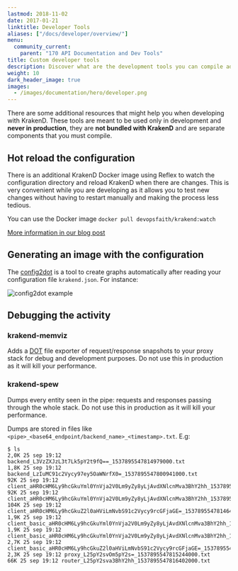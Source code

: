 ```yaml
---
lastmod: 2018-11-02
date: 2017-01-21
linktitle: Developer Tools
aliases: ["/docs/developer/overview/"]
menu:
  community_current:
    parent: "170 API Documentation and Dev Tools"
title: Custom developer tools
description: Discover what are the development tools you can compile additionally to work with KrakenD Open Source edition. These tools are not bundled by default with KrakenD.
weight: 10
dark_header_image: true
images:
  - /images/documentation/hero/developer.png
---
```


There are some additional resources that might help you when developing with KrakenD. These tools are meant to be used only in development and **never in production**, they are **not bundled with KrakenD** and are separate components that you must compile.

## Hot reload the configuration
There is an additional KrakenD Docker image using Reflex to watch the configuration directory and reload KrakenD when there are changes. This is very convenient while you are developing as it allows you to test new changes without having to restart manually and making the process less tedious.

You can use the Docker image `docker pull devopsfaith/krakend:watch`

[More information in our blog post](/blog/reloading-the-krakend-configuration/)

## Generating an image with the configuration
The [config2dot](https://github.com/krakend/krakend-config2dot) is a tool to create graphs automatically after reading your configuration file `krakend.json`. For instance:

![config2dot example](/images/documentation/config2dot.png)

## Debugging the activity
### krakend-memviz
Adds a [DOT](https://en.wikipedia.org/wiki/DOT_(graph_description_language)) file exporter of request/response snapshots to your proxy stack for debug and development purposes. Do not use this in production as it will kill your performance.


### krakend-spew
Dumps every entity seen in the pipe: requests and responses passing through the whole stack. Do not use this in production as it will kill your performance.

Dumps are stored in files like `<pipe>_<base64_endpoint/backend_name>_<timestamp>.txt`. E.g:

    $ ls
    2,0K 25 sep 19:12 backend_L3VzZXJzL3t7Lk5pY2t9fQ==_1537895547814979000.txt
    1,8K 25 sep 19:12 backend_LzIuMC91c2Vycy97ey5OaWNrfX0=_1537895547800941000.txt
    92K 25 sep 19:12 client_aHR0cHM6Ly9hcGkuYml0YnVja2V0Lm9yZy8yLjAvdXNlcnMva3BhY2hh_1537895547798571000.txt
    92K 25 sep 19:12 client_aHR0cHM6Ly9hcGkuYml0YnVja2V0Lm9yZy8yLjAvdXNlcnMva3BhY2hh_1537895547800824000.txt
    104K 25 sep 19:12 client_aHR0cHM6Ly9hcGkuZ2l0aHViLmNvbS91c2Vycy9rcGFjaGE=_1537895547814647000.txt
    1,9K 25 sep 19:12 client_basic_aHR0cHM6Ly9hcGkuYml0YnVja2V0Lm9yZy8yLjAvdXNlcnMva3BhY2hh_1537895547796264000.txt
    1,9K 25 sep 19:12 client_basic_aHR0cHM6Ly9hcGkuYml0YnVja2V0Lm9yZy8yLjAvdXNlcnMva3BhY2hh_1537895547798755000.txt
    2,7K 25 sep 19:12 client_basic_aHR0cHM6Ly9hcGkuZ2l0aHViLmNvbS91c2Vycy9rcGFjaGE=_1537895547812621000.txt
    2,3K 25 sep 19:12 proxy_L25pY2svOm5pY2s=_1537895547815244000.txt
    66K 25 sep 19:12 router_L25pY2sva3BhY2hh_1537895547816402000.txt
